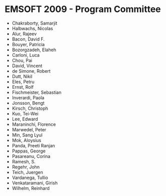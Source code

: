 # EMSOFT 2009 - Program Committee
* Chakraborty, Samarjit
* Halbwachs, Nicolas
* Alur, Rajeev
* Bacon, David F.
* Bouyer, Patricia
* Bozorgzadeh, Elaheh
* Carloni, Luca
* Chou, Pai
* David, Vincent
* de Simone, Robert
* Dutt, Nikil
* Eles, Petru
* Ernst, Rolf
* Fischmeister, Sebastian
* Inverardi, Paola
* Jonsson, Bengt
* Kirsch, Christoph
* Kuo, Tei-Wei
* Lee, Edward
* Maraninchi, Florence
* Marwedel, Peter
* Min, Sang Lyul
* Mok, Aloysius
* Panda, Preeti Ranjan
* Pappas, George
* Pasareanu, Corina
* Ramesh, S.
* Regehr, John
* Teich, Juergen
* Vardanega, Tullio
* Venkataramani, Girish
* Wilhelm, Reinhard
